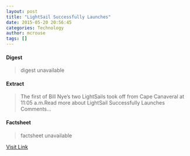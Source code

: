 ```yaml
---
layout: post
title: "LightSail Successfully Launches"
date: 2015-05-20 20:56:45
categories: Technology
author: mcrouse
tags: []
---
```



#### Digest
>digest unavailable

#### Extract
>The first of Bill Nye’s two LightSails took off from Cape Canaveral at 11:05 a.m.Read more about LightSail Successfully Launches Comments...

#### Factsheet
>factsheet unavailable

[Visit Link](http://www.pddnet.com/news/2015/05/lightsail-successfully-launches)


